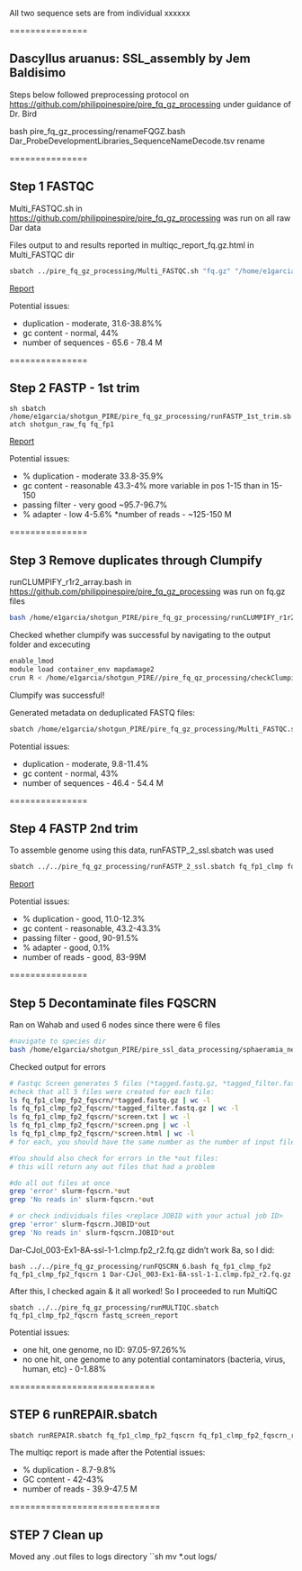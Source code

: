 All two  sequence sets are from individual xxxxxx

===============

## Dascyllus aruanus: SSL_assembly by Jem Baldisimo

Steps below followed preprocessing protocol on https://github.com/philippinespire/pire_fq_gz_processing under guidance of Dr. Bird

bash pire_fq_gz_processing/renameFQGZ.bash Dar_ProbeDevelopmentLibraries_SequenceNameDecode.tsv rename

===============
## Step 1 FASTQC

Multi_FASTQC.sh in https://github.com/philippinespire/pire_fq_gz_processing was run on all raw Dar data

Files output to and results reported in multiqc_report_fq.gz.html in Multi_FASTQC dir

```sh
sbatch ../pire_fq_gz_processing/Multi_FASTQC.sh "fq.gz" "/home/e1garcia/shotgun_PIRE/pire_ssl_data_processing/dascyllus_aruanus/shotgun_raw_fq"
```
[Report](https://github.com/philippinespire/pire_ssl_data_processing/blob/main/dascyllus_aruanus/shotgun_raw_fq/fqc_raw_report.html)

Potential issues:

* duplication - moderate, 31.6-38.8%%
* gc content - normal, 44%
* number of sequences - 65.6 - 78.4 M

===============               
## Step 2 FASTP - 1st trim

``sh
sbatch /home/e1garcia/shotgun_PIRE/pire_fq_gz_processing/runFASTP_1st_trim.sbatch shotgun_raw_fq fq_fp1
``

[Report](https://github.com/philippinespire/pire_ssl_data_processing/blob/main/dascyllus_aruanus/fq_fp1/1st_fastp_report.html)

Potential issues:
* % duplication - moderate 33.8-35.9%
* gc content - reasonable 43.3-4% more variable in pos 1-15 than in 15-150
* passing filter - very good ~95.7-96.7%
* % adapter - low 4-5.6%
*number of reads - ~125-150 M

===============
## Step 3 Remove duplicates through Clumpify

runCLUMPIFY_r1r2_array.bash in https://github.com/philippinespire/pire_fq_gz_processing was run on fq.gz files

```sh
bash /home/e1garcia/shotgun_PIRE/pire_fq_gz_processing/runCLUMPIFY_r1r2_array.bash fq_fp1 fq_fp1_clmp /scratch/jbald004 20
```

Checked whether clumpify was successful by navigating to the output folder and excecuting

```sh
enable_lmod
module load container_env mapdamage2
crun R < /home/e1garcia/shotgun_PIRE//pire_fq_qz_processing/checkClumpify_EG.R --no-save
```

Clumpify was successful!

Generated metadata on deduplicated FASTQ files:

```sh
sbatch /home/e1garcia/shotgun_PIRE/pire_fq_gz_processing/Multi_FASTQC.sh "fq_fp1_clmp" "fqc_clmp_report"  "fq.gz"
```
Potential issues:

* duplication - moderate, 9.8-11.4%
* gc content - normal, 43%
* number of sequences - 46.4 - 54.4 M

===============               
## Step 4 FASTP 2nd trim

To assemble genome using this data, runFASTP_2_ssl.sbatch was used

```sh
sbatch ../../pire_fq_gz_processing/runFASTP_2_ssl.sbatch fq_fp1_clmp fq_fp1_clmp_fp2
```

[Report](https://github.com/philippinespire/pire_ssl_data_processing/blob/main/dascyllus_aruanus/fq_fp1_clmp_fp2/2nd_fastp_report.html)

Potential issues:

* % duplication - good, 11.0-12.3%
* gc content - reasonable, 43.2-43.3%
* passing filter - good, 90-91.5%
* % adapter - good, 0.1%
* number of reads - good, 83-99M

===============

## Step 5 Decontaminate files FQSCRN

Ran on Wahab and used 6 nodes since there were 6 files

```sh
#navigate to species dir
bash /home/e1garcia/shotgun_PIRE/pire_ssl_data_processing/sphaeramia_nematoptera/pire_fq_gz_processing/runFQSCRN_6.bash fq_fp1_clmp_fp2 fq_fp1_clmp_fp2_$
```

Checked output for errors

```sh
# Fastqc Screen generates 5 files (*tagged.fastq.gz, *tagged_filter.fastq.gz, *screen.txt, *screen.png, *screen.html) for each input fq.gz file
#check that all 5 files were created for each file: 
ls fq_fp1_clmp_fp2_fqscrn/*tagged.fastq.gz | wc -l
ls fq_fp1_clmp_fp2_fqscrn/*tagged_filter.fastq.gz | wc -l
ls fq_fp1_clmp_fp2_fqscrn/*screen.txt | wc -l
ls fq_fp1_clmp_fp2_fqscrn/*screen.png | wc -l
ls fq_fp1_clmp_fp2_fqscrn/*screen.html | wc -l
# for each, you should have the same number as the number of input files

#You should also check for errors in the *out files:
# this will return any out files that had a problem

#do all out files at once
grep 'error' slurm-fqscrn.*out
grep 'No reads in' slurm-fqscrn.*out

# or check individuals files <replace JOBID with your actual job ID>
grep 'error' slurm-fqscrn.JOBID*out
grep 'No reads in' slurm-fqscrn.JOBID*out
```

Dar-CJol_003-Ex1-8A-ssl-1-1.clmp.fp2_r2.fq.gz didn’t work 8a, so I did:
```
bash ../../pire_fq_gz_processing/runFQSCRN_6.bash fq_fp1_clmp_fp2 fq_fp1_clmp_fp2_fqscrn 1 Dar-CJol_003-Ex1-8A-ssl-1-1.clmp.fp2_r2.fq.gz
```

After this, I checked again & it all worked! So I proceeded to run MultiQC

```
sbatch ../../pire_fq_gz_processing/runMULTIQC.sbatch fq_fp1_clmp_fp2_fqscrn fastq_screen_report
```

Potential issues:
* one hit, one genome, no ID: 97.05-97.26%%
* no one hit, one genome to any potential contaminators (bacteria, virus, human, etc) - 0-1.88%


============================
## STEP 6 runREPAIR.sbatch

```sh
sbatch runREPAIR.sbatch fq_fp1_clmp_fp2_fqscrn fq_fp1_clmp_fp2_fqscrn_repaired 40
```

The multiqc report is made after the 
Potential issues:
* % duplication - 8.7-9.8%
* GC content - 42-43%
* number of reads - 39.9-47.5 M

=============================
## STEP 7 Clean up

Moved any .out files to logs directory
``sh
mv *.out logs/
```
